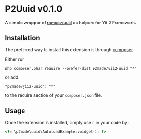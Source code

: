P2Uuid v0.1.0
=============

A simple wrapper of [ramsey/uuid](https://github.com/ramsey/uuid) as helpers for Yii 2 Framework.

Installation
------------

The preferred way to install this extension is through [composer](http://getcomposer.org/download/).

Either run

```
php composer.phar require --prefer-dist p2made/yii2-uuid "*"
```

or add

```
"p2made/yii2-uuid": "*"
```

to the require section of your `composer.json` file.


Usage
-----

Once the extension is installed, simply use it in your code by  :

```php
<?= \p2made\uuid\AutoloadExample::widget(); ?>
```
